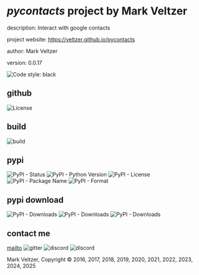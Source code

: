# *pycontacts* project by Mark Veltzer

description: Interact with google contacts

project website: https://veltzer.github.io/pycontacts

author: Mark Veltzer

version: 0.0.17

![Code style: black](https://img.shields.io/badge/code%20style-black-000000.svg)

## github

![License](https://img.shields.io/github/license/veltzer/pycontacts)

## build

![build](https://github.com/veltzer/pycontacts/workflows/build/badge.svg)

## pypi

![PyPI - Status](https://img.shields.io/pypi/status/pycontacts)
![PyPI - Python Version](https://img.shields.io/pypi/pyversions/pycontacts)
![PyPI - License](https://img.shields.io/pypi/l/pycontacts)
![PyPI - Package Name](https://img.shields.io/pypi/v/pycontacts)
![PyPI - Format](https://img.shields.io/pypi/format/pycontacts)

## pypi download

![PyPI - Downloads](https://img.shields.io/pypi/dd/pycontacts)
![PyPI - Downloads](https://img.shields.io/pypi/dw/pycontacts)
![PyPI - Downloads](https://img.shields.io/pypi/dm/pycontacts)



## contact me
[mailto](mailto:mark.veltzer@gmail.com)
![gitter](https://img.shields.io/gitter/room/veltzer/mark.veltzer)
![discord](https://img.shields.io/discord/719336281624281119)
![discord](https://img.shields.io/discord/719336282194444302)

Mark Veltzer, Copyright © 2016, 2017, 2018, 2019, 2020, 2021, 2022, 2023, 2024, 2025

